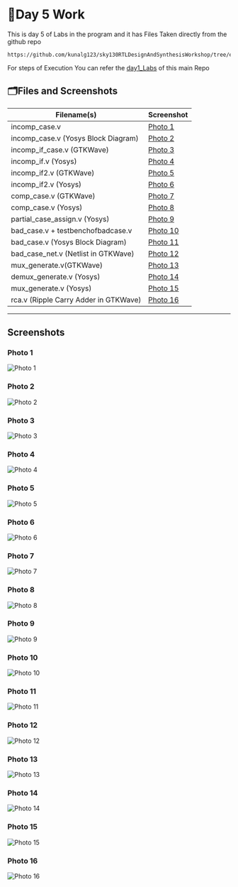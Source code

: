 # 📘Day 5 Work

This is day 5 of Labs in the program and it has Files Taken directly from the github repo 

```
https://github.com/kunalg123/sky130RTLDesignAndSynthesisWorkshop/tree/eb29a38c8125be9020b3577dfeabbe6843bca1fa/my_lib/verilog_model
```
For steps of Execution You can refer 
the [day1_Labs](https://github.com/Dhiraj4-alt/vsd_RISC_V_week1/blob/day1_Labs/README.md) of this main Repo
## 🗂Files and Screenshots

| Filename(s)                                 | Screenshot |
|---------------------------------------------|------------|
| incomp_case.v                            | [Photo 1](#photo-1) |
| incomp_case.v (Yosys Block Diagram)      | [Photo 2](#photo-2) |
| incomp_if_case.v (GTKWave)            | [Photo 3](#photo-3) |
| incomp_if.v (Yosys)                  | [Photo 4](#photo-4) |
| incomp_if2.v (GTKWave)               | [Photo 5](#photo-5) |
| incomp_if2.v (Yosys)                 | [Photo 6](#photo-6) |
| comp_case.v (GTKWave)                    | [Photo 7](#photo-7) |
| comp_case.v (Yosys)                      | [Photo 8](#photo-8) |
| partial_case_assign.v (Yosys)               | [Photo 9](#photo-9) |
| bad_case.v + testbenchofbadcase.v            | [Photo 10](#photo-10) |
| bad_case.v (Yosys Block Diagram)               | [Photo 11](#photo-11) |
| bad_case_net.v (Netlist in GTKWave)                | [Photo 12](#photo-12) |
| mux_generate.v(GTKWave)                           | [Photo 13](#photo-13) |
| demux_generate.v (Yosys)                   | [Photo 14](#photo-14) |
| mux_generate.v (Yosys)           | [Photo 15](#photo-15) |
| rca.v (Ripple Carry Adder in GTKWave)       | [Photo 16](#photo-16) |

---

## Screenshots

### Photo 1
![Photo 1](https://github.com/Dhiraj4-alt/vsd_RISC_V_week1/blob/day5_Labs/Screenshot_2025-09-27_13-06-41.png)

### Photo 2
![Photo 2](https://github.com/Dhiraj4-alt/vsd_RISC_V_week1/blob/day5_Labs/Screenshot_2025-09-27_13-12-01.png)

### Photo 3
![Photo 3](https://github.com/Dhiraj4-alt/vsd_RISC_V_week1/blob/day5_Labs/Screenshot_2025-09-27_13-37-03.png)

### Photo 4
![Photo 4](https://github.com/Dhiraj4-alt/vsd_RISC_V_week1/blob/day5_Labs/Screenshot_2025-09-27_13-40-28.png)

### Photo 5
![Photo 5](https://github.com/Dhiraj4-alt/vsd_RISC_V_week1/blob/day5_Labs/Screenshot_2025-09-27_13-50-51.png)

### Photo 6
![Photo 6](https://github.com/Dhiraj4-alt/vsd_RISC_V_week1/blob/day5_Labs/Screenshot_2025-09-27_13-52-32.png)

### Photo 7
![Photo 7](https://github.com/Dhiraj4-alt/vsd_RISC_V_week1/blob/day5_Labs/Screenshot_2025-09-27_14-01-50.png)

### Photo 8
![Photo 8](https://github.com/Dhiraj4-alt/vsd_RISC_V_week1/blob/day5_Labs/Screenshot_2025-09-27_14-03-38.png)

### Photo 9
![Photo 9](https://github.com/Dhiraj4-alt/vsd_RISC_V_week1/blob/day5_Labs/Screenshot_2025-09-27_14-52-04.png)

### Photo 10
![Photo 10](https://github.com/Dhiraj4-alt/vsd_RISC_V_week1/blob/day5_Labs/Screenshot_2025-09-27_15-21-59.png)

### Photo 11
![Photo 11](https://github.com/Dhiraj4-alt/vsd_RISC_V_week1/blob/day5_Labs/Screenshot_2025-09-27_15-27-58.png)

### Photo 12
![Photo 12](https://github.com/Dhiraj4-alt/vsd_RISC_V_week1/blob/day5_Labs/Screenshot_2025-09-27_15-30-37.png)

### Photo 13
![Photo 13](https://github.com/Dhiraj4-alt/vsd_RISC_V_week1/blob/day5_Labs/Screenshot_2025-09-27_16-14-28.png)

### Photo 14
![Photo 14](https://github.com/Dhiraj4-alt/vsd_RISC_V_week1/blob/day5_Labs/Screenshot_2025-09-27_16-22-30.png)

### Photo 15
![Photo 15](https://github.com/Dhiraj4-alt/vsd_RISC_V_week1/blob/day5_Labs/Screenshot_2025-09-27_16-24-39.png)

### Photo 16
![Photo 16](https://github.com/Dhiraj4-alt/vsd_RISC_V_week1/blob/day5_Labs/Screenshot_2025-09-27_16-34-15.png)
